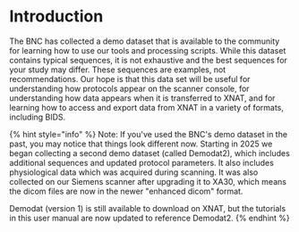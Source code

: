 # Introduction

The BNC has collected a demo dataset that is available to the community for learning how to use our tools and processing scripts. While this dataset contains typical sequences, it is not exhaustive and the best sequences for your study may differ. These sequences are examples, not recommendations. Our hope is that this data set will be useful for understanding how protocols appear on the scanner console, for understanding how data appears when it is transferred to XNAT, and for learning how to access and export data from XNAT in a variety of formats, including BIDS.

{% hint style="info" %}
Note: If you've used the BNC's demo dataset in the past, you may notice that things look different now. Starting in 2025 we began collecting a second demo dataset (called Demodat2), which includes additional sequences and updated protocol parameters. It also includes physiological data which was acquired during scanning. It was also collected on our Siemens scanner after upgrading it to XA30, which means the dicom files are now in the newer "enhanced dicom" format.&#x20;

Demodat (version 1) is still available to download on XNAT, but the tutorials in this user manual are now updated to reference Demodat2.&#x20;
{% endhint %}
